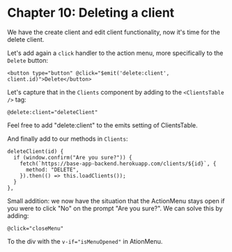 # Chapter 10: Deleting a client

We have the create client and edit client functionality, now it's time for the delete client.

Let's add again a `click` handler to the action menu, more specifically to the `Delete` button:

```
<button type="button" @click="$emit('delete:client', client.id)">Delete</button>
```

Let's capture that in the `Clients` component by adding to the `<ClientsTable />` tag:

```
@delete:client="deleteClient"
```

Feel free to add "delete:client" to the emits setting of ClientsTable.

And finally add to our methods in `Clients`: 

```
deleteClient(id) {
  if (window.confirm("Are you sure?")) {
    fetch(`https://base-app-backend.herokuapp.com/clients/${id}`, {
      method: "DELETE",
    }).then(() => this.loadClients());
  }
},
```

Small addition: we now have the situation that the ActionMenu stays open if you were to click "No" on the prompt "Are you sure?". 
We can solve this by adding: 

```
@click="closeMenu"
```

To the div with the `v-if="isMenuOpened"` in AtionMenu.